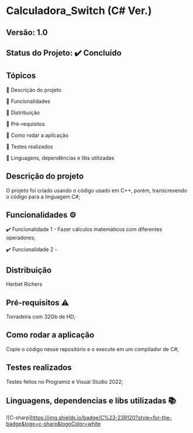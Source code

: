 # Calculadora_Switch (C# Ver.)
## Versão: 1.0 
## Status do Projeto: ✔️ Concluído 
## Tópicos
🔹 Descrição do projeto

🔹 Funcionalidades

🔹 Distribuição
 
🔹 Pré-requisitos
 
🔹 Como rodar a aplicação
 
🔹 Testes realizados

🔹 Linguagens, dependências e libs utilizadas




## Descrição do projeto
O projeto foi criado usando o código usado em C++, porém, transcrevendo o código para a linguagem C#;


## Funcionalidades ⚙️
✔️ Funcionalidade 1 - Fazer cálculos matemáticos com diferentes operadores; 

✔️ Funcionalidade 2 - 

## Distribuição
Herbet Richers

## Pré-requisitos ⚠️    
Torradeira com 32Gb de HD;

## Como rodar a aplicação 
Copie o código nesse repositório e o execute em um compilador de C#;

## Testes realizados
Testes feitos no Programiz e Visual Studio 2022;

## Linguagens, dependencias e libs utilizadas 📚
![C-sharp]https://img.shields.io/badge/C%23-239120?style=for-the-badge&logo=c-sharp&logoColor=white


